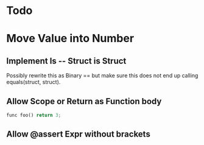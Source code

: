 # Todo

# Move Value into Number

## Implement Is -- Struct is Struct

Possibly rewrite this as Binary == but make sure this does not end up calling
equals(struct, struct).

## Allow Scope or Return as Function body

```rust
func foo() return 3;
```

## Allow @assert Expr without brackets

